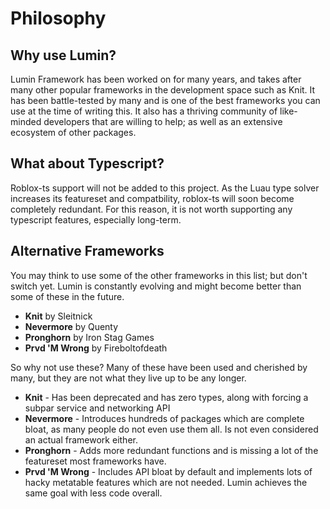 # Philosophy

## Why use Lumin?

Lumin Framework has been worked on for many years, and takes after many other popular frameworks in the development space such as Knit. It has been battle-tested by many and is one of the best frameworks you can use at the time of writing this. It also has a thriving community of like-minded developers that are willing to help; as well as an extensive ecosystem of other packages.

## What about Typescript?

Roblox-ts support will not be added to this project. As the Luau type solver increases its featureset and compatbility, roblox-ts will soon become completely redundant. For this reason, it is not worth supporting any typescript features, especially long-term.

## Alternative Frameworks

You may think to use some of the other frameworks in this list; but don't switch yet. Lumin is constantly evolving and might become better than some of these in the future.

- **Knit** by Sleitnick
- **Nevermore** by Quenty
- **Pronghorn** by Iron Stag Games
- **Prvd 'M Wrong** by Fireboltofdeath

So why not use these? Many of these have been used and cherished by many, but they are not what they live up to be any longer.

- **Knit** - Has been deprecated and has zero types, along with forcing a subpar service and networking API
- **Nevermore** - Introduces hundreds of packages which are complete bloat, as many people do not even use them all. Is not even considered an actual framework either.
- **Pronghorn** - Adds more redundant functions and is missing a lot of the featureset most frameworks have.
- **Prvd 'M Wrong** - Includes API bloat by default and implements lots of hacky metatable features which are not needed. Lumin achieves the same goal with less code overall.
